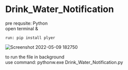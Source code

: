 # Drink_Water_Notification
pre requsite: Python\
open terminal & 
```
run: pip install plyer
```
![Screenshot 2022-05-09 182750](https://user-images.githubusercontent.com/67859818/167414900-9a780b4f-25de-4635-afdf-11a1e90ee137.jpg)

to run the file in background\
use command: pythonw.exe Drink_Water_Notification.py
